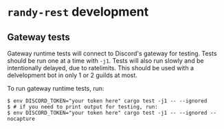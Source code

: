 # `randy-rest` development

## Gateway tests

Gateway runtime tests will connect to Discord's gateway for testing. Tests
should be run one at a time with `-j1`. Tests will also run slowly and be
intentionally delayed, due to ratelimits. This should be used with a
delvelopment bot in only 1 or 2 guilds at most.

To run gateway runtime tests, run:

```shell
$ env DISCORD_TOKEN="your token here" cargo test -j1 -- --ignored
$ # if you need to print output for testing, run:
$ env DISCORD_TOKEN="your token here" cargo test -j1 -- --ignored --nocapture
```
